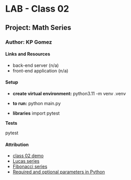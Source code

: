 # LAB - Class 02
## Project: Math Series
### Author: KP Gomez
#### Links and Resources
- back-end server (n/a)
- front-end application (n/a)

#### Setup
- **create virtual environment:** python3.11 -m venv .venv 

- **to run:** python main.py

- **libraries** import pytest

**Tests**

pytest

#### Attribution 
- [class 02 demo](https://github.com/codefellows/seattle-code-python-401n8/tree/main/class-02/in-class-demo)
- [Lucas series](https://r-knott.surrey.ac.uk/Fibonacci/lucas200.html)
- [Fibonacci series](https://www.mathsisfun.com/numbers/fibonacci-sequence.html)
- [Required and optional parameters in Python](https://stackoverflow.com/questions/38364162/in-python-how-do-you-denote-required-parameters-and-optional-parameters-in-code)